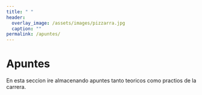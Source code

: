 ```yaml
---
title: " "
header:
  overlay_image: /assets/images/pizzarra.jpg
  caption: ""
permalink: /apuntes/
---
```


# Apuntes

En esta seccion ire almacenando apuntes tanto teoricos como practios de la carrera.


[1]: /assets/docs/resume.pdf

